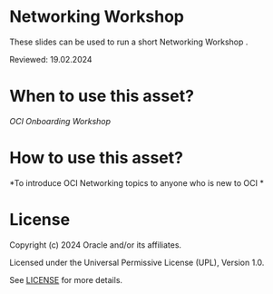 # Networking Workshop
 
These slides can be used to run a short Networking Workshop .
 
Reviewed: 19.02.2024

# When to use this asset?
 
*OCI Onboarding Workshop*
 
# How to use this asset?
 
*To introduce OCI Networking topics to anyone who is new to OCI *
 
# License

Copyright (c) 2024 Oracle and/or its affiliates.

Licensed under the Universal Permissive License (UPL), Version 1.0.

See [LICENSE](https://github.com/oracle-devrel/technology-engineering/blob/main/LICENSE) for more details.
